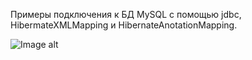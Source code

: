 Примеры подключения к БД MySQL c  помощью jdbc, HibermateXMLMapping и HibernateAnotationMapping.

![Image alt](https://github.com/yk192/JDBC-Hibernate/raw/master/https://github.com/yk192/JDBC-Hibernate/Снимок.PNG)
